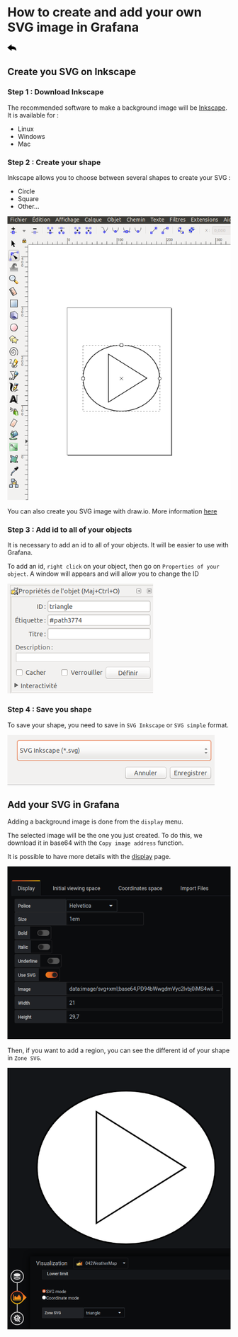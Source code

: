 
# How to create and add your own SVG image in Grafana
[![](../../screenshots/other/Go-back.png)](README.md)
 
## Create you SVG on Inkscape

### Step 1 : Download Inkscape

The recommended software to make a background image will be [Inkscape](https://inkscape.org). It is available for :

  - Linux
  - Windows
  - Mac

### Step 2 : Create your shape

Inkscape allows you to choose between several shapes to create your SVG :
- Circle
- Square
- Other...

![Inkscape](./../../screenshots/demo/tutorial04/Inkscape.png)

You can also create you SVG image with draw.io. More information [here](./appendix/svg.md)

### Step 3 : Add id to all of your objects

It is necessary to add an id to all of your objects. It will be easier to use with Grafana.

To add an id, `right click` on your object, then go on `Properties of your object`. A window will appears and will allow you to change the ID

![Propriete](./../../screenshots/demo/tutorial04/Propriete.png)

### Step 4 : Save you shape

To save your shape, you need to save in `SVG Inkscape` or `SVG simple` format.

![Enregistrer](./../../screenshots/demo/tutorial04/enregistrer.png)


## Add your SVG in Grafana

Adding a background image is done from the `display` menu.

The selected image will be the one you just created. To do this, we download it in base64 with the `Copy image address` function.

It is possible to have more details with the [display](../editor/display.md) page.

![Enregistrer](./../../screenshots/demo/tutorial04/DisplaySVG.png)

Then, if you want to add a region, you can see the different id of your shape in `Zone SVG`. 

![Enregistrer](./../../screenshots/demo/tutorial04/Region.png)


